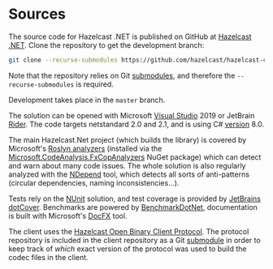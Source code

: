 # Sources

The source code for Hazelcast .NET is published on GitHub at [Hazelcast .NET](https://github.com/hazelcast/hazelcast-csharp-client). Clone the repository to get the development branch:

```sh
git clone --recurse-submodules https://github.com/hazelcast/hazelcast-csharp-client.git 
```

Note that the repository relies on Git [submodules](https://git-scm.com/book/en/v2/Git-Tools-Submodules), and therefore the `--recurse-submodules` is required.

Development takes place in the `master` branch.

The solution can be opened with Microsoft [Visual Studio](https://visualstudio.microsoft.com/) 2019 or JetBrain [Rider](https://www.jetbrains.com/rider/). The code targets netstandard 2.0 and 2.1, and is using C# [version](https://docs.microsoft.com/en-us/dotnet/csharp/language-reference/configure-language-version) 8.0.

The main Hazelcast.Net project (which builds the library) is covered by Microsoft's [Roslyn analyzers](https://docs.microsoft.com/en-us/visualstudio/code-quality/roslyn-analyzers-overview) (installed via the [Microsoft.CodeAnalysis.FxCopAnalyzers](https://www.nuget.org/packages/Microsoft.CodeAnalysis.FxCopAnalyzers/) NuGet package) which can detect and warn about many code issues. The whole solution is also regularly analyzed with the [NDepend](https://www.ndepend.com/) tool, which detects all sorts of anti-patterns (circular dependencies, naming inconsistencies...).

Tests rely on the [NUnit](https://nunit.org/) solution, and test coverage is provided by
 [JetBrains dotCover](https://www.jetbrains.com/dotcover/). Benchmarks are powered by [BenchmarkDotNet](https://benchmarkdotnet.org/), documentation is built with Microsoft's [DocFX](https://dotnet.github.io/docfx/) tool.

The client uses the [Hazelcast Open Binary Client Protocol](http://github.com/hazelcast/hazelcast-client-protocol/). The protocol repository is included in the client repository as a Git [submodule](https://git-scm.com/book/en/v2/Git-Tools-Submodules) in order to keep track of *which* exact version of the protocol was used to build the codec files in the client.
